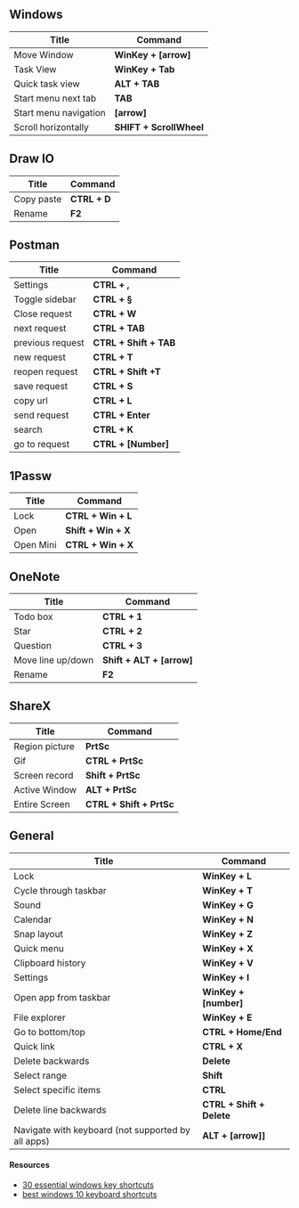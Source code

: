 ## Windows
 | Title                 | Command                  |
 | --------------------- | ------------------------ |
 | Move Window           | **WinKey + [arrow]**     |
 | Task View             | **WinKey + Tab**         |
 | Quick task view       | **ALT + TAB**            |
 | Start menu next tab   | **TAB**                  |
 | Start menu navigation | **[arrow]**              |
 | Scroll horizontally   | **SHIFT +  ScrollWheel** |

## Draw IO
 | Title      | Command      |
 | ---------- | ------------ |
 | Copy paste | **CTRL + D** |
 | Rename     | **F2**       |

 ##  Postman
| Title            | Command                |
| ---------------- | ---------------------- |
| Settings         | **CTRL + ,**           |
| Toggle sidebar   | **CTRL + §**           |
| Close request    | **CTRL + W**           |
| next request     | **CTRL + TAB**         |
| previous request | **CTRL + Shift + TAB** |
| new request      | **CTRL + T**           |
| reopen request   | **CTRL + Shift +T**    |
| save request     | **CTRL + S**           |
| copy url         | **CTRL + L**           |
| send request     | **CTRL + Enter**       |
| search           | **CTRL + K**           |
| go to request    | **CTRL + [Number]**    |
 
## 1Passw
 | Title     | Command             |
 | --------- | ------------------- |
 | Lock      | **CTRL + Win + L**  |
 | Open      | **Shift + Win + X** |
 | Open Mini | **CTRL + Win + X**  |

 ## OneNote
 | Title             | Command                   |
 | ----------------- | ------------------------- |
 | Todo box          | **CTRL + 1**              |
 | Star              | **CTRL + 2**              |
 | Question          | **CTRL + 3**              |
 | Move line up/down | **Shift + ALT + [arrow]** |
 | Rename            | **F2**                    |

 ## ShareX
 | Title          | Command                  |
 | -------------- | ------------------------ |
 | Region picture | **PrtSc**                |
 | Gif            | **CTRL + PrtSc**         |
 | Screen record  | **Shift + PrtSc**        |
 | Active Window  | **ALT + PrtSc**          |
 | Entire Screen  | **CTRL + Shift + PrtSc** |

 ## General
 | Title                                              | Command                   |
 | -------------------------------------------------- | ------------------------- |
 | Lock                                               | **WinKey + L**            |
 | Cycle through taskbar                              | **WinKey + T**            |
 | Sound                                              | **WinKey + G**            |
 | Calendar                                           | **WinKey + N**            |
 | Snap layout                                        | **WinKey + Z**            |
 | Quick menu                                         | **WinKey + X**            |
 | Clipboard history                                  | **WinKey + V**            |
 | Settings                                           | **WinKey + I**            |
 | Open app from taskbar                              | **WinKey + [number]**     |
 | File explorer                                      | **WinKey + E**            |
 | Go to bottom/top                                   | **CTRL + Home/End**       |
 | Quick link                                         | **CTRL + X**              |
 | Delete backwards                                   | **Delete**                |
 | Select range                                       | **Shift**                 |
 | Select specific items                              | **CTRL**                  |
 | Delete line backwards                              | **CTRL + Shift + Delete** |
 | Navigate with keyboard (not supported by all apps) | **ALT + [arrow]]**        |

 #### Resources
- [30 essential windows key shortcuts](https://www.howtogeek.com/686985/30-essential-windows-key-keyboard-shortcuts-for-windows-10/)
- [best windows 10 keyboard shortcuts](https://www.windowscentral.com/best-windows-10-keyboard-shortcuts)
